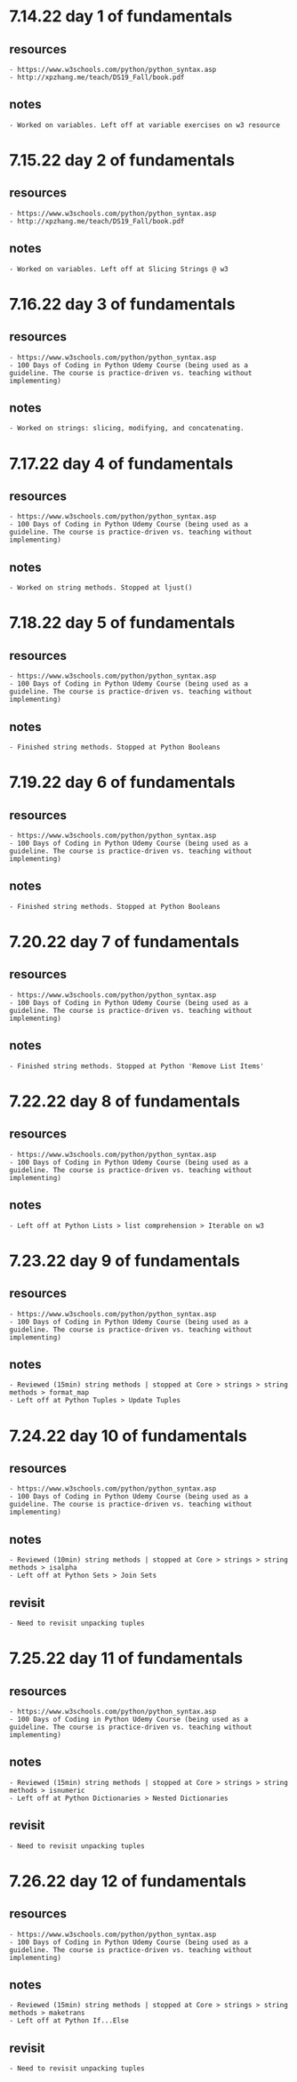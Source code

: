 # 7.14.22 day 1 of fundamentals

## resources
    - https://www.w3schools.com/python/python_syntax.asp
    - http://xpzhang.me/teach/DS19_Fall/book.pdf

## notes
    - Worked on variables. Left off at variable exercises on w3 resource

# 7.15.22 day 2 of fundamentals

## resources
    - https://www.w3schools.com/python/python_syntax.asp
    - http://xpzhang.me/teach/DS19_Fall/book.pdf

## notes
    - Worked on variables. Left off at Slicing Strings @ w3

# 7.16.22 day 3 of fundamentals

## resources
    - https://www.w3schools.com/python/python_syntax.asp
    - 100 Days of Coding in Python Udemy Course (being used as a guideline. The course is practice-driven vs. teaching without implementing)

## notes
    - Worked on strings: slicing, modifying, and concatenating. 

# 7.17.22 day 4 of fundamentals

## resources
    - https://www.w3schools.com/python/python_syntax.asp
    - 100 Days of Coding in Python Udemy Course (being used as a guideline. The course is practice-driven vs. teaching without implementing)

## notes
    - Worked on string methods. Stopped at ljust()

# 7.18.22 day 5 of fundamentals

## resources
    - https://www.w3schools.com/python/python_syntax.asp
    - 100 Days of Coding in Python Udemy Course (being used as a guideline. The course is practice-driven vs. teaching without implementing)

## notes
    - Finished string methods. Stopped at Python Booleans

# 7.19.22 day 6 of fundamentals

## resources
    - https://www.w3schools.com/python/python_syntax.asp
    - 100 Days of Coding in Python Udemy Course (being used as a guideline. The course is practice-driven vs. teaching without implementing)

## notes
    - Finished string methods. Stopped at Python Booleans

# 7.20.22 day 7 of fundamentals

## resources
    - https://www.w3schools.com/python/python_syntax.asp
    - 100 Days of Coding in Python Udemy Course (being used as a guideline. The course is practice-driven vs. teaching without implementing)

## notes
    - Finished string methods. Stopped at Python 'Remove List Items'

# 7.22.22 day 8 of fundamentals

## resources
    - https://www.w3schools.com/python/python_syntax.asp
    - 100 Days of Coding in Python Udemy Course (being used as a guideline. The course is practice-driven vs. teaching without implementing)

## notes
    - Left off at Python Lists > list comprehension > Iterable on w3

# 7.23.22 day 9 of fundamentals

## resources
    - https://www.w3schools.com/python/python_syntax.asp
    - 100 Days of Coding in Python Udemy Course (being used as a guideline. The course is practice-driven vs. teaching without implementing)

## notes
    - Reviewed (15min) string methods | stopped at Core > strings > string methods > format_map
    - Left off at Python Tuples > Update Tuples

# 7.24.22 day 10 of fundamentals

## resources
    - https://www.w3schools.com/python/python_syntax.asp
    - 100 Days of Coding in Python Udemy Course (being used as a guideline. The course is practice-driven vs. teaching without implementing)

## notes
    - Reviewed (10min) string methods | stopped at Core > strings > string methods > isalpha
    - Left off at Python Sets > Join Sets

## revisit
    - Need to revisit unpacking tuples

# 7.25.22 day 11 of fundamentals

## resources
    - https://www.w3schools.com/python/python_syntax.asp
    - 100 Days of Coding in Python Udemy Course (being used as a guideline. The course is practice-driven vs. teaching without implementing)

## notes
    - Reviewed (15min) string methods | stopped at Core > strings > string methods > isnumeric
    - Left off at Python Dictionaries > Nested Dictionaries

## revisit
    - Need to revisit unpacking tuples

# 7.26.22 day 12 of fundamentals

## resources
    - https://www.w3schools.com/python/python_syntax.asp
    - 100 Days of Coding in Python Udemy Course (being used as a guideline. The course is practice-driven vs. teaching without implementing)

## notes
    - Reviewed (15min) string methods | stopped at Core > strings > string methods > maketrans
    - Left off at Python If...Else

## revisit
    - Need to revisit unpacking tuples